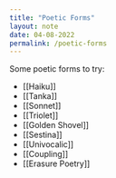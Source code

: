 ```yaml
---
title: "Poetic Forms"
layout: note
date: 04-08-2022
permalink: /poetic-forms
---
```


Some poetic forms to try:

-   [[Haiku]]
-   [[Tanka]]
-   [[Sonnet]]
-   [[Triolet]]
-   [[Golden Shovel]]
-   [[Sestina]]
-   [[Univocalic]]
-   [[Coupling]]
-   [[Erasure Poetry]]



